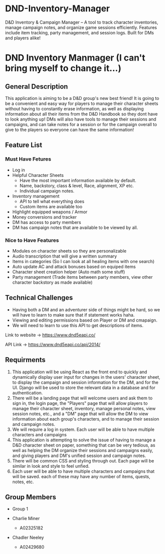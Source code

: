 # DND-Inventory-Manager
D&amp;D Inventory &amp; Campaign Manager – A tool to track character inventories, manage campaign notes, and organize game sessions efficiently. Features include item tracking, party management, and session logs. Built for DMs and players alike!


# DND Inventory Manmager (I can't bring myself to change it...)

## General Description
This application is aiming to be a D&amp;D group's new best friend! It is going to be a convenient and easy way for players to manage their character sheets without having to constantly erase information, as well as displaying information about all their items from the D&amp;D Handbook so they dont have to look anything up! DMs will also have tools to manage their sessions and campaigns, and can take notes for a session or for the campaign overall to give to the players so everyone can have the same information!


## Feature List 
### Must Have Fetures 
- Log in
- Helpful Character Sheets
    - Have the most important information available by default.
    - Name, backstory, class & level, Race, alignment, XP etc.
    - Individual campaign notes.
- Inventory management
    - API to tell what everything does
    - Custom items are available too
- Highlight equipped weapons / Armor
- Money conversions and tracker
- DM has access to party members
- DM has campaign notes that are available to be viewed by all.  


### Nice to Have Features
- Modules on character sheets so they are personalizable
- Audio transcription that will give a written summary 
- Items in categories (So I can look at all healing items with one search)
- Auto update AC and attack bonuses based on equiped items
- Character sheet creation helper (Auto math some stuff)
- Party management (Trade items between party members, view other character backstory as made available)


## Technical Challenges
- Having both a DM and an adventurer side of things might be hard, so we will have to learn to make sure that if statement works haha. 
- Viewing and editing permissions based on Player or DM and cmapaign. 
- We will need to learn to use this API to get descriptions of items. 

Link to website -> https://www.dnd5eapi.co/

API Link -> https://www.dnd5eapi.co/api/2014/



## Requirments

1. This application will be using React as the front end to quickly and dynamically display user input for changes in the users' character sheet, to display the campaign and session information for the DM, and for the UI. Django will be used to store the relevant data in a database and for authentication.
2. There will be a landing page that will welcome users and ask them to sign in, the login page, the "Players" page that will allow players to manage their character sheet, inventory, manage personal notes, view session notes, etc., and a "DM" page that will allow the DM to view information about each group's characters, and to manage their session and campaign notes.
3. We will require a log in system. Each user will be able to have multiple characters and campaigns
4. This application is attempting to solve the issue of having to manage a D&amp;D character sheet on paper, something that can be very tedious, as well as helping the DM organize their sessions and campaigns easily, and giving players and DM's unified session and campaign notes.
5. There will be common CSS and styling through out. Each page will be similar in look and style to feel unfied.
6. Each user will be able to have multiple characters and campaigns that will be saved. each of these may have any number of items, quests, notes, etc. 


## Group Members

- Group 1

- Charlie Miner 
    - A02325182
- Chadler Neeley
    - A02429680